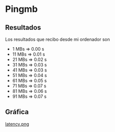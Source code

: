 # Pingmb

## Resultados
Los resultados que recibo desde mi ordenador son 
- 1 MBs => 0.00 s
- 11 MBs => 0.01 s
- 21 MBs => 0.02 s
- 31 MBs => 0.03 s
- 41 MBs => 0.03 s
- 51 MBs => 0.04 s
- 61 MBs => 0.05 s
- 71 MBs => 0.07 s
- 81 MBs => 0.06 s
- 91 MBs => 0.07 s

## Gráfica
[latency.png](https://github.com/Mordran/Pingmb/blob/d03d9068a09a5e0f0147fbfdc9f0a7f83898b28c/latency.png)
